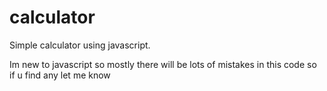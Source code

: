 # calculator
Simple calculator using javascript. 

Im new to javascript so mostly there will be lots of mistakes in this code so if u find any let me know
